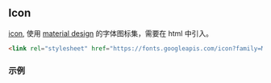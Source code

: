 ## Icon

[icon](https://material.google.com/style/icons.html#icons-system-icons), 使用 [material design](http://google.github.io/material-design-icons/) 的字体图标集，需要在 html 中引入。

```html
<link rel="stylesheet" href="https://fonts.googleapis.com/icon?family=Material+Icons">
```

### 示例
